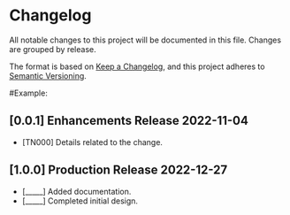 # Changelog
All notable changes to this project will be documented in this file.
Changes are grouped by release.

The format is based on [Keep a Changelog](https://keepachangelog.com/en/1.0.0/),
and this project adheres to [Semantic Versioning](https://semver.org/spec/v2.0.0.html).

#Example:
## [0.0.1] Enhancements Release 2022-11-04
- [TN000]  Details related to the change.

## [1.0.0] Production Release 2022-12-27
- [_____]  Added documentation.
- [_____]  Completed initial design.